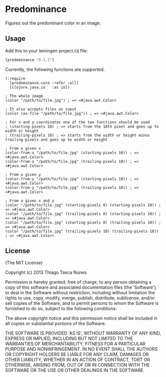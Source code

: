 # Predominance

Figures out the predominant color in an image.

## Usage

Add this to your leiningen project.clj file:

```clojure
[predominance "0.1.2"]
```

Currently, the following functions are supported.

```
(:require
  [predominance.core :refer :all]
  [clojure.java.io   :as io])
  
; The whole image
(color "/path/to/file.jpg") ; => <#java.awt.Color>

; It also accepts files as input
(color (as-file "/path/to/file.jpg")) ; => <#java.awt.Color>

; For x and y coordinates one of the two functions should be used
; (starting-pixels 10) ; => starts from the 10th pixel and goes up to width or height
; (trailing-pixels 10) ; => starts from the width or height minus trailing-pixels and goes up to width or height

; From a given x
(color-from-x "/path/to/file.jpg" (starting-pixels 10)) ; => <#java.awt.Color>
(color-from-x "/path/to/file.jpg" (trailing-pixels 10)) ; => <#java.awt.Color>

; From a given y
(color-from-y "/path/to/file.jpg" (starting-pixels 10)) ; => <#java.awt.Color>
(color-from-y "/path/to/file.jpg" (trailing-pixels 10)) ; => <#java.awt.Color>

; From a given x and y
(color "/path/to/file.jpg" (starting-pixels 0) (starting-pixels 10)) ; => <#java.awt.Color>
(color "/path/to/file.jpg" (trailing-pixels 0) (starting-pixels 10)) ; => <#java.awt.Color>
(color "/path/to/file.jpg" (starting-pixels 0) (trailing-pixels 10)) ; => <#java.awt.Color>
(color "/path/to/file.jpg" (trailing-pixels 10) (trailing-pixels 10)) ; => <#java.awt.Color>
```

## License

(The MIT License)

Copyright (c) 2013 Thiago Tasca Nunes

Permission is hereby granted, free of charge, to any person obtaining a copy of this software and associated documentation files (the 'Software'), to deal in the Software without restriction, including without limitation the rights to use, copy, modify, merge, publish, distribute, sublicense, and/or sell copies of the Software, and to permit persons to whom the Software is furnished to do so, subject to the following conditions:

The above copyright notice and this permission notice shall be included in all copies or substantial portions of the Software.

THE SOFTWARE IS PROVIDED 'AS IS', WITHOUT WARRANTY OF ANY KIND, EXPRESS OR IMPLIED, INCLUDING BUT NOT LIMITED TO THE WARRANTIES OF MERCHANTABILITY, FITNESS FOR A PARTICULAR PURPOSE AND NONINFRINGEMENT. IN NO EVENT SHALL THE AUTHORS OR COPYRIGHT HOLDERS BE LIABLE FOR ANY CLAIM, DAMAGES OR OTHER LIABILITY, WHETHER IN AN ACTION OF CONTRACT, TORT OR OTHERWISE, ARISING FROM, OUT OF OR IN CONNECTION WITH THE SOFTWARE OR THE USE OR OTHER DEALINGS IN THE SOFTWARE.
